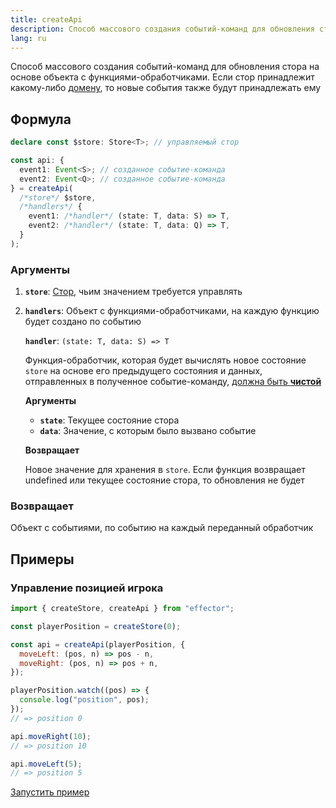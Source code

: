```yaml
---
title: createApi
description: Способ массового создания событий-команд для обновления стора
lang: ru
---
```


Способ массового создания событий-команд для обновления стора на основе объекта с функциями-обработчиками. Если стор принадлежит какому-либо [домену](/ru/api/effector/Domain.md), то новые события также будут принадлежать ему

## Формула

```ts
declare const $store: Store<T>; // управляемый стор

const api: {
  event1: Event<S>; // созданное событие-команда
  event2: Event<Q>; // созданное событие-команда
} = createApi(
  /*store*/ $store,
  /*handlers*/ {
    event1: /*handler*/ (state: T, data: S) => T,
    event2: /*handler*/ (state: T, data: Q) => T,
  }
);
```

### Аргументы

1. **`store`**: [Стор](/ru/api/effector/Store.md), чьим значением требуется управлять
2. **`handlers`**: Объект с функциями-обработчиками, на каждую функцию будет создано по событию

   **`handler`**: `(state: T, data: S) => T`

   Функция-обработчик, которая будет вычислять новое состояние `store` на основе его предыдущего состояния и данных, отправленных в полученное событие-команду, [должна быть **чистой**](/ru/explanation/glossary.md#purity)

   **Аргументы**

   - **`state`**: Текущее состояние стора
   - **`data`**: Значение, с которым было вызвано событие

   **Возвращает**

   Новое значение для хранения в `store`. Если функция возвращает undefined или текущее состояние стора, то обновления не будет

### Возвращает

Объект с событиями, по событию на каждый переданный обработчик

## Примеры

### Управление позицией игрока

```js
import { createStore, createApi } from "effector";

const playerPosition = createStore(0);

const api = createApi(playerPosition, {
  moveLeft: (pos, n) => pos - n,
  moveRight: (pos, n) => pos + n,
});

playerPosition.watch((pos) => {
  console.log("position", pos);
});
// => position 0

api.moveRight(10);
// => position 10

api.moveLeft(5);
// => position 5
```

[Запустить пример](https://share.effector.dev/1ujGqL37)
